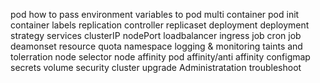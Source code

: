 pod
how to pass environment variables to pod
multi container pod
init container
labels
replication controller
replicaset
deployment
deployment strategy
services
    clusterIP
    nodePort
    loadbalancer
    ingress
job
cron job
deamonset
resource quota
namespace
logging & monitoring
taints and tolerration
node selector
node affinity
pod affinity/anti affinity
configmap
secrets
volume
security
cluster upgrade
Administratation
troubleshoot
